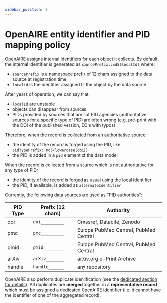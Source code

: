```yaml
---
sidebar_position: 8
---
```


# OpenAIRE entity identifier and PID mapping policy

OpenAIRE assigns internal identifiers for each object it collects.
By default, the internal identifier is generated as `sourcePrefix::md5(localId)` where:

* `sourcePrefix` is a namespace prefix of 12 chars assigned to the data source at registration time
* `localid` is the identifier assigned to the object by the data source

After years of operation, we can say that:

* `localId` are unstable
* objects can disappear from sources
* PIDs provided by sources that are not PID agencies (authoritative sources for a specific type of PID) are often wrong (e.g. pre-print with the DOI of the published version, DOIs with typos)

Therefore, when the record is collected from an authoritative source:

* the identity of the record is forged using the PID, like `pidTypePrefix::md5(lowercase(doi))`
* the PID is added in a `pid` element of the data model

When the record is collected from a source which is not authoritative for any type of PID:
* the identity of the record is forged as usual using the local identifier
* the PID, if available, is added as `alternateIdentifier`

Currently, the following data sources are used as "PID authorities":

| PID Type 	| Prefix (12 chars) 	| Authority                             	|
|----------	|-------------------	|---------------------------------------	|
| doi      	| `doi_________`      	| Crossref, Datacite, Zenodo            	|
| pmc      	| `pmc_________`      	| Europe PubMed Central, PubMed Central 	|
| pmid     	| `pmid________`      	| Europe PubMed Central, PubMed Central 	|
| arXiv    	| `arXiv_______`      	| arXiv.org e-Print Archive             	|
| handle   	| `handle______`      	| any repository                        	|

OpenAIRE also perform duplicate identification (see the [dedicated section for details](../../data-provision/deduplication/)).
All duplicates are **merged** together in a **representative record** which must be assigned a dedicated OpenAIRE identifier (i.e. it cannot have the identifier of one of the aggregated record).
